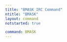 ```yaml
---
title: "BMASK IRC Command"
ntitle: "BMASK"
layout: command
notstarted: true

command: BMASK
---
```

